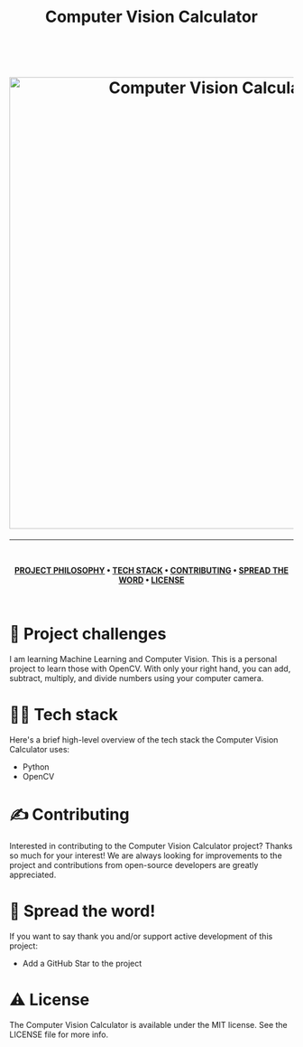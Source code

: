 <h1 align="center">
  <br>
  Computer Vision Calculator
  <br>
  <p> &nbsp; </p>
  <img src="GIF LINK" alt="Computer Vision Calculator Demo" width="800">
</h1>

---

<br />

<div align="center">

**[PROJECT PHILOSOPHY](https://github.com/emma-t/Computer-Vision-Calculator#-project-challenges) • 
[TECH STACK](https://github.com/emma-t/Computer-Vision-Calculator#-tech-stack) • 
[CONTRIBUTING](https://github.com/emma-t/Computer-Vision-Calculator#%EF%B8%8F-contributing) • 
[SPREAD THE WORD](https://github.com/emma-t/Computer-Vision-Calculator#-spread-the-word) • 
[LICENSE](https://github.com/emma-t/Computer-Vision-Calculator#%EF%B8%8F-license)**

</div>

<br />

# 🧐 Project challenges

I am learning Machine Learning and Computer Vision. This is a personal project to learn those with OpenCV. With only your right hand, you can add, subtract, multiply, and divide numbers using your computer camera.

# 👨‍💻 Tech stack

Here's a brief high-level overview of the tech stack the Computer Vision Calculator uses:

- Python
- OpenCV

# ✍️ Contributing
Interested in contributing to the Computer Vision Calculator project? Thanks so much for your interest! We are always looking for improvements to the project and contributions from open-source developers are greatly appreciated.

# 🌟 Spread the word!

If you want to say thank you and/or support active development of this project:
- Add a GitHub Star to the project 

# ⚠️ License
The Computer Vision Calculator is available under the MIT license. See the LICENSE file for more info.

<br />
